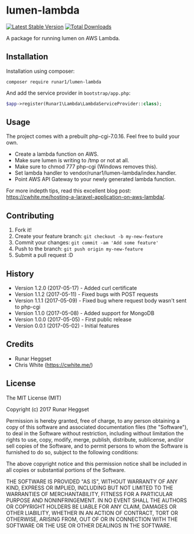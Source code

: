 # lumen-lambda
 
[![Latest Stable Version](https://img.shields.io/github/release/Runar1/lumen-lambda.svg)](https://packagist.org/packages/runar1/lumen-lambda) [![Total Downloads](https://img.shields.io/packagist/dm/Runar1/lumen-lambda.svg)](https://packagist.org/packages/runar1/lumen-lambda)

A package for running lumen on AWS Lambda.
 
## Installation

Installation using composer:
```
composer require runar1/lumen-lambda
```

And add the service provider in `bootstrap/app.php`:
```php
$app->register(Runar1\Lambda\LambdaServiceProvider::class);
```

## Usage

The project comes with a prebuilt php-cgi-7.0.16. Feel free to build your own.

- Create a lambda function on AWS.
- Make sure lumen is writing to /tmp or not at all.
- Make sure to chmod 777 php-cgi (Windows removes this).
- Set lambda handler to vendor/runar1/lumen-lambda/index.handler.
- Point AWS API Gateway to your newly generated lambda function.

For more indepth tips, read this excellent blog post: https://cwhite.me/hosting-a-laravel-application-on-aws-lambda/.

## Contributing
 
1. Fork it!
2. Create your feature branch: `git checkout -b my-new-feature`
3. Commit your changes: `git commit -am 'Add some feature'`
4. Push to the branch: `git push origin my-new-feature`
5. Submit a pull request :D
 
## History
 
- Version 1.2.0 (2017-05-17) - Added curl certificate
- Version 1.1.2 (2017-05-11) - Fixed bugs with POST requests
- Version 1.1.1 (2017-05-09) - Fixed bug where request body wasn't sent to php-cgi
- Version 1.1.0 (2017-05-08) - Added support for MongoDB
- Version 1.0.0 (2017-05-05) - First public release
- Version 0.0.1 (2017-05-02) - Initial features
 
## Credits
 
- Runar Heggset
- Chris White (https://cwhite.me/)
 
## License
 
The MIT License (MIT)

Copyright (c) 2017 Runar Heggset

Permission is hereby granted, free of charge, to any person obtaining a copy of this software and associated documentation files (the "Software"), to deal in the Software without restriction, including without limitation the rights to use, copy, modify, merge, publish, distribute, sublicense, and/or sell copies of the Software, and to permit persons to whom the Software is furnished to do so, subject to the following conditions:

The above copyright notice and this permission notice shall be included in all copies or substantial portions of the Software.

THE SOFTWARE IS PROVIDED "AS IS", WITHOUT WARRANTY OF ANY KIND, EXPRESS OR IMPLIED, INCLUDING BUT NOT LIMITED TO THE WARRANTIES OF MERCHANTABILITY, FITNESS FOR A PARTICULAR PURPOSE AND NONINFRINGEMENT. IN NO EVENT SHALL THE AUTHORS OR COPYRIGHT HOLDERS BE LIABLE FOR ANY CLAIM, DAMAGES OR OTHER LIABILITY, WHETHER IN AN ACTION OF CONTRACT, TORT OR OTHERWISE, ARISING FROM, OUT OF OR IN CONNECTION WITH THE SOFTWARE OR THE USE OR OTHER DEALINGS IN THE SOFTWARE.
